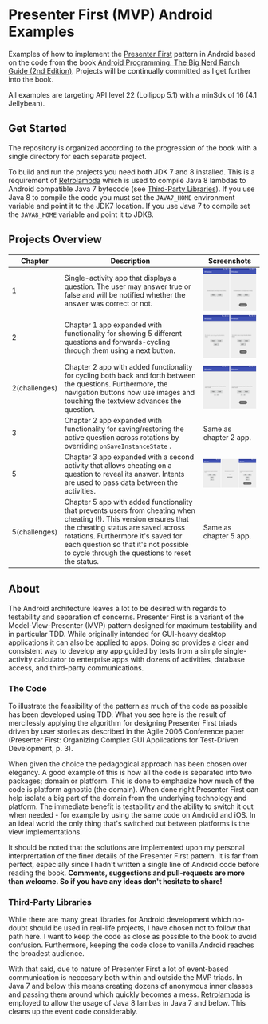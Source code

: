 # Presenter First (MVP) Android Examples

Examples of how to implement the [Presenter First][pf] pattern in Android based on the code from the book [Android Programming: The Big Nerd Ranch Guide (2nd Edition)][book]. Projects will be continually committed as I get further into the book.

All examples are targeting API level 22 (Lollipop 5.1) with a minSdk of 16 (4.1 Jellybean).

[pf]: https://atomicobject.com/resources/presenter-first
[book]: https://www.bignerdranch.com/we-write/android-programming/


## Get Started
The repository is organized according to the progression of the book with a single directory for each separate project. 

To build and run the projects you need both JDK 7 and 8 installed. This is a requirement of [Retrolambda][retrolambda] which is used to compile Java 8 lambdas to Android compatible Java 7 bytecode (see [Third-Party Libraries](#third-party-libraries)). If you use Java 8 to compile the code you must set the `JAVA7_HOME` environment variable and point it to the JDK7 location. If you use Java 7 to compile set the `JAVA8_HOME` variable and point it to JDK8.

## Projects Overview

| Chapter  | Description   | Screenshots |
| -------- | ------------- | ----------- |
| 1        | Single-activity app that displays a question. The user may answer true or false and will be notified whether the answer was correct or not. | <img src="chapter1-geoquiz/screenshots.png?raw=true" width="350"/> |
| 2        | Chapter 1 app expanded with functionality for showing 5 different questions and forwards-cycling through them using a next button. | <img src="chapter2-geoquiz/screenshots.png?raw=true" width="350"/> |
| 2(challenges) | Chapter 2 app with added functionality for cycling both back and forth between the questions. Furthermore, the navigation buttons now use images and touching the textview advances the question. | <img src="chapter2-geoquiz-challenges/screenshots.png?raw=true" width="350"/> |
| 3 | Chapter 2 app expanded with functionality for saving/restoring the active question across rotations by overriding `onSaveInstanceState` . | Same as chapter 2 app. |
| 5 | Chapter 3 app expanded with a second activity that allows cheating on a question to reveal its answer. Intents are used to pass data between the activities. | <img src="chapter5-geoquiz/screenshots.png?raw=true" width="350"/> |
| 5(challenges) | Chapter 5 app with added functionality that prevents users from cheating when cheating (!). This version ensures that the cheating status are saved across rotations. Furthermore it's saved for each question so that it's not possible to cycle through the questions to reset the status. | Same as chapter 5 app. |

## About
The Android architecture leaves a lot to be desired with regards to testability and separation of concerns. Presenter First is a variant of the Model-View-Presenter (MVP) pattern designed for maximum testability and in particular TDD. While originally intended for GUI-heavy desktop applications it can also be applied to apps. Doing so provides a clear and consistent way to develop any app guided by tests  from a simple single-activity calculator to enterprise apps with dozens of activities, database access, and third-party communications.

### The Code
To illustrate the feasibility of the pattern as much of the code as possible has been developed using TDD. What you see here is the result of mercilessly applying the algorithm for designing Presenter First triads driven by user stories as described in the Agile 2006 Conference paper (Presenter First: Organizing Complex GUI Applications for Test-Driven Development, p. 3).

When given the choice the pedagogical approach has been chosen over elegancy. A good example of this is how all the code is separated into two packages; domain or platform. This is done to emphasize how much of the code is platform agnostic (the domain). When done right Presenter First can help isolate a big part of the domain from the underlying technology and platform. The immediate benefit is testability and the ability to switch it out when needed - for example by using the same code on Android and iOS. In an ideal world the only thing that's switched out between platforms is the view implementations.

It should be noted that the solutions are implemented upon my personal interprertation of the finer details of the Presenter First pattern. It is far from perfect, especially since I hadn't written a single line of Android code before reading the book. **Comments, suggestions and pull-requests are more than welcome. So if you have any ideas don't hesitate to share!**

### Third-Party Libraries
While there are many great libraries for Android development which no-doubt should be used in real-life projects, I have chosen not to follow that path here. I want to keep the code as close as possible to the book to avoid confusion. Furthermore, keeping the code close to vanilla Android reaches the broadest audience.

With that said, due to nature of Presenter First a lot of event-based communication is neccesary both within and outside the MVP triads. In Java 7 and below this means creating dozens of anonymous inner classes and passing them around which quickly becomes a mess. [Retrolambda][retrolambda] is employed to allow the usage of Java 8 lambas in Java 7 and below. This cleans up the event code considerably.

[retrolambda]: https://github.com/orfjackal/retrolambda